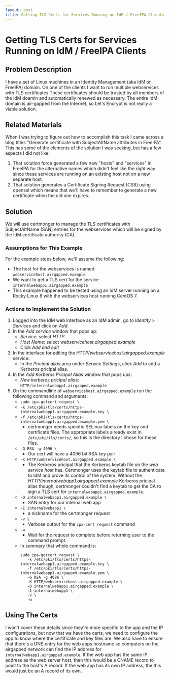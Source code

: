```yaml
---
layout: post
title: Getting TLS Certs for Services Running on IdM / FreeIPA Clients
---
```


# Getting TLS Certs for Services Running on IdM / FreeIPA Clients

## Problem Description

I have a set of Linux machines in an Identity Management (aka IdM or FreeIPA) domain.
On one of the clients I want to run multiple webservices with TLS certificates
These certificates should be trusted by all members of the IdM doamin and automatically renewed as necessary.
The entire IdM domain is air-gapped from the Internet, so Let's Encrypt is not really a viable solution.


## Related Materials

When I was trying to figure out how to accomplish this task I came across a blog titles "Generate certificate with SubjectAltName attributes in FreeIPA".
This has some of the elements of the solution I was seeking, but has a few aspects I did not like:
1. That solution force generated a few new "hosts" and "services" in FreeIPA for the alternative names which didn't feel like the _right_ way since these services are running on an existing host not on a new separate host.
2. That solution generates a Certificate Signing Request (CSR) using openssl which means that we'll have to remember to generate a new certificate when the old one expires.


## Solution

We will use certmonger to manage the TLS certificates with SubjectAltName (SAN) entries  for the webservices which will be signed by the IdM certificate authority (CA).


### Assumptions for This Example

For the example steps below, we'll assume the following:
* The host for the webservices is named `webservicehost.airgapped.example`
* We want to get a TLS cert for the service `internalwebapp1.airgapped.example`
* This example happened to be tested using an IdM server running on a Rocky Linux 8 with the webservices host running CentOS 7.


### Actions to Implement the Solution

1. Logged into the IdM web interface as an IdM admin, go to _Identity_ > _Services_ and click on _Add_.
2. In the _Add service_ window that pops up:
   * _Service_: select _HTTP_
   * _Host Name_: select _webservicehost.airgapped.example_
   * Click _Add and edit_
3. In the interface for editing the _HTTP/webservicehost.airgapped.example_ service:
   * In the _Pricipal alias_ area under _Service Settings_, click _Add_ to add a Kerberos pricipal alias.
4. In the _Add Kerberos Pricipal Alias_ window that pops ups:
   * _New kerberos pricipal alias_: `HTTP/internalwebapp1.airgapped.example`
5. On the commandline of `webservicehost.airgapped.example` run the following command and arguments:
   * `sudo ipa-getcert request \`
   * `-k /etc/pki/tls/certs/https-internalwebapp1.airgapped.example.key \`
   * `-f /etc/pki/tls/certs/https-internalwebapp1.airgapped.example.pem \`
      * certmonger needs specific SELinux labels on the key and certificate files. The appropriate labels already exist in `/etc/pki/tls/certs/`, so this is the directory I chose for these files.
   * `-G RSA -g 4096 \`
      * Our cert will have a 4096 bit RSA key pair
   * `-K HTTP/webservicehost.airgapped.example \`
      * The Kerberos pricipal that the Kerberos keytab file on the _web service host_ has. Certmonger uses the keytab file to authenticate to IdM and prove its control of the system. Without the _HTTP/internalwebapp1.airgapped.example_ Kerberos pricipal alias though, certmonger couldn't find a keytab to get the CA to sign a TLS cert for `internalwebapp1.airgapped.example`.
   * `-D internalwebapp1.airgapped.example \`
      * SAN entry for our internal web app
   * `-I internalwebapp1 \`
      * a nickname for the certmonger request
   * `-v \`
      * Verbose output for the `ipa-cert request` command
   * `-w`
      * Wait for the request to complete before returning user to the command prompt.
   * In summary that whole command is:
      ```
      sudo ipa-getcert request \
         -k /etc/pki/tls/certs/https-internalwebapp1.airgapped.example.key \
         -f /etc/pki/tls/certs/https-internalwebapp1.airgapped.example.pem \
         -G RSA -g 4096 \
         -K HTTP/webservicehost.airgapped.example \
         -D internalwebapp1.airgapped.example \
         -I internalwebapp1 \
         -v \
         -w
      ```


## Using The Certs

I won't cover these details since they're more specific to the app and the IP configurations, but now that we have the certs, we need to configure the app to know where the certificate and key files are.
We also have to ensure that there's a DNS entry for the web apps hostname so computers on the airgapped network can find the IP address for `internalwebapp1.airgapped.example`.
If the web app has the same IP address as the web server host, then this would be a CNAME record to point to the host's A record.
If the web app has its own IP address, the this would just be an A record of its own.

